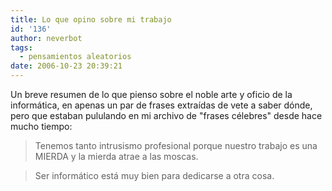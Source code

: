 ```yaml
---
title: Lo que opino sobre mi trabajo
id: '136'
author: neverbot
tags:
  - pensamientos aleatorios
date: 2006-10-23 20:39:21
---
```


Un breve resumen de lo que pienso sobre el noble arte y oficio de la informática, en apenas un par de frases extraídas de vete a saber dónde, pero que estaban pululando en mi archivo de "frases célebres" desde hace mucho tiempo:

> Tenemos tanto intrusismo profesional porque nuestro trabajo es una MIERDA y la mierda atrae a las moscas.

> Ser informático está muy bien para dedicarse a otra cosa.
